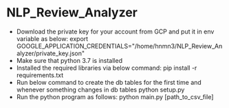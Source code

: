# NLP_Review_Analyzer
- Download the private key for your account from GCP and put it in env variable as below:
    export GOOGLE_APPLICATION_CREDENTIALS="/home/hnmn3/NLP_Review_Analyzer/private_key.json"
- Make sure that python 3.7 is installed
- Installed the required libraries via below command:
    pip install -r requirements.txt
- Run below command to create the db tables for the first time and whenever something changes in db tables
    python setup.py
- Run the python program as follows:
    python main.py [path_to_csv_file]